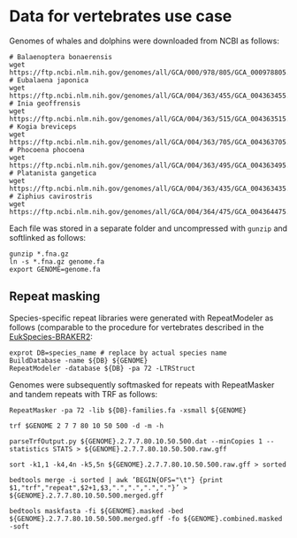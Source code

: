 # Data for vertebrates use case

Genomes of whales and dolphins were downloaded from NCBI as follows:

```
# Balaenoptera bonaerensis
wget https://ftp.ncbi.nlm.nih.gov/genomes/all/GCA/000/978/805/GCA_000978805.1_ASM97880v1/GCA_000978805.1_ASM97880v1_genomic.fna.gz
# Eubalaena japonica
wget https://ftp.ncbi.nlm.nih.gov/genomes/all/GCA/004/363/455/GCA_004363455.1_EubJap_v1_BIUU/GCA_004363455.1_EubJap_v1_BIUU_genomic.fna.gz
# Inia geoffrensis
wget https://ftp.ncbi.nlm.nih.gov/genomes/all/GCA/004/363/515/GCA_004363515.1_IniGeo_v1_BIUU/GCA_004363515.1_IniGeo_v1_BIUU_genomic.fna.gz
# Kogia breviceps
wget https://ftp.ncbi.nlm.nih.gov/genomes/all/GCA/004/363/705/GCA_004363705.1_KogBre_v1_BIUU/GCA_004363705.1_KogBre_v1_BIUU_genomic.fna.gz
# Phocoena phocoena
wget https://ftp.ncbi.nlm.nih.gov/genomes/all/GCA/004/363/495/GCA_004363495.1_PhoPho_v1_BIUU/GCA_004363495.1_PhoPho_v1_BIUU_genomic.fna.gz
# Platanista gangetica
wget https://ftp.ncbi.nlm.nih.gov/genomes/all/GCA/004/363/435/GCA_004363435.1_PlaMin_v1_BIUU/GCA_004363435.1_PlaMin_v1_BIUU_genomic.fna.gz
# Ziphius cavirostris
wget https://ftp.ncbi.nlm.nih.gov/genomes/all/GCA/004/364/475/GCA_004364475.1_ZipCav_v1_BIUU/GCA_004364475.1_ZipCav_v1_BIUU_genomic.fna.gz
```
Each file was stored in a separate folder and uncompressed with `gunzip` and softlinked as follows:

```
gunzip *.fna.gz
ln -s *.fna.gz genome.fa
export GENOME=genome.fa
```

## Repeat masking

Species-specific repeat libraries were generated with RepeatModeler as follows (comparable to the procedure for vertebrates described in the [EukSpecies-BRAKER2](https://github.com/gatech-genemark/EukSpecies-BRAKER2):

```
exprot DB=species_name # replace by actual species name
BuildDatabase -name ${DB} ${GENOME}
RepeatModeler -database ${DB} -pa 72 -LTRStruct
```

Genomes were subsequently softmasked for repeats with RepeatMasker and tandem repeats with TRF as follows:

```
RepeatMasker -pa 72 -lib ${DB}-families.fa -xsmall ${GENOME}

trf $GENOME 2 7 7 80 10 50 500 -d -m -h

parseTrfOutput.py ${GENOME}.2.7.7.80.10.50.500.dat --minCopies 1 --statistics STATS > ${GENOME}.2.7.7.80.10.50.500.raw.gff

sort -k1,1 -k4,4n -k5,5n ${GENOME}.2.7.7.80.10.50.500.raw.gff > sorted

bedtools merge -i sorted | awk ’BEGIN{OFS="\t"} {print $1,"trf","repeat",$2+1,$3,".",".",".","."}’ > ${GENOME}.2.7.7.80.10.50.500.merged.gff

bedtools maskfasta -fi ${GENOME}.masked -bed ${GENOME}.2.7.7.80.10.50.500.merged.gff -fo ${GENOME}.combined.masked -soft
```
